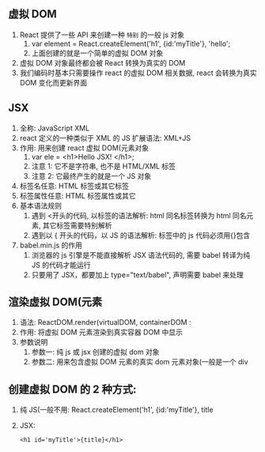 ## 虚拟 DOM

1.  React 提供了一些 API 来创建一种 `特别` 的一般 js 对象
    1.  var element = React.createElement('h1', {id:'myTitle'}, 'hello';
    2.  上面创建的就是一个简单的虚拟 DOM 对象
2.  虚拟 DOM 对象最终都会被 React 转换为真实的 DOM
3.  我们编码时基本只需要操作 react 的虚拟 DOM 相关数据, react 会转换为真实 DOM 变化而更新界面

## JSX

1.  全称: JavaScript XML
2.  react 定义的一种类似于 XML 的 JS 扩展语法: XML+JS
3.  作用: 用来创建 react 虚拟 DOM(元素对象
    1.  var ele = \<h1>Hello JSX! \</h1>;
    2.  注意 1: 它不是字符串, 也不是 HTML/XML 标签
    3.  注意 2: 它最终产生的就是一个 JS 对象
4.  标签名任意: HTML 标签或其它标签
5.  标签属性任意: HTML 标签属性或其它
6.  基本语法规则
    1.  遇到 <开头的代码, 以标签的语法解析: html 同名标签转换为 html 同名元素, 其它标签需要特别解析
    2.  遇到以 { 开头的代码，以 JS 的语法解析: 标签中的 js 代码必须用{}包含
7.  babel.min.js 的作用
    1.  浏览器的 js 引擎是不能直接解析 JSX 语法代码的, 需要 babel 转译为纯 JS 的代码才能运行
    2.  只要用了 JSX，都要加上 type="text/babel", 声明需要 babel 来处理

## 渲染虚拟 DOM(元素

1.  语法: ReactDOM.render(virtualDOM, containerDOM :
2.  作用: 将虚拟 DOM 元素渲染到真实容器 DOM 中显示
3.  参数说明
    1.  参数一: 纯 js 或 jsx 创建的虚拟 dom 对象
    2.  参数二: 用来包含虚拟 DOM 元素的真实 dom 元素对象(一般是一个 div

## 创建虚拟 DOM 的 2 种方式:

1.  纯 JS(一般不用:
    React.createElement('h1', {id:'myTitle'}, title
2.  JSX:


    ```
    <h1 id='myTitle'>{title}</h1>
    ```

